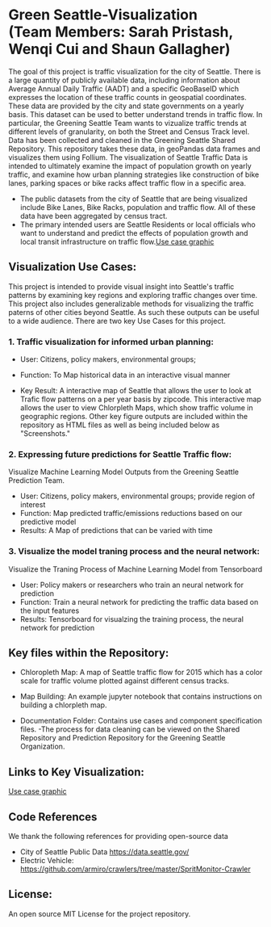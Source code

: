 # Green Seattle-Visualization<br /> (Team Members: Sarah Pristash, Wenqi Cui and Shaun Gallagher)

The goal of this project is traffic visualization for the city of Seattle. There is a large quantity of publicly available data, including information about Average Annual Daily Traffic (AADT) and a specific GeoBaseID which expresses the location of these traffic counts in geospatial coordinates. These data are provided by the city and state governments on a yearly basis. This dataset can be used to better understand trends in traffic flow. In particular, the Greening Seattle Team wants to vizualize traffic trends at different levels of granularity, on both the Street and Census Track level. Data has been collected and cleaned in the Greening Seattle Shared Repository. This repository takes these data, in geoPandas data frames and visualizes them using Follium. The visualization of Seattle Traffic Data is intended to ultimately examine the impact of population growth on yearly traffic, and examine how urban planning strategies like construction of bike lanes, parking spaces or bike racks affect traffic flow in a specific area.   

- The public datasets from the city of Seattle that are being visualized include Bike Lanes, Bike Racks, population and traffic flow. All of these data have been aggregated by census tract. 
- The primary intended users are Seattle Residents or local officials who want to understand and predict the effects of population growth and local transit infrastructure on traffic flow.[Use case graphic](brendanbutler.github.com/Greening-Seattle/Prediction/img/Slide1.jpg)


## Visualization Use Cases:

This project is intended to provide visual insight into Seattle's traffic patterns by examining key regions and exploring traffic changes over time. This project also includes generalizable methods for visualizing the traffic paterns of other cities beyond Seattle. As such these outputs can be useful to a wide audience. There are two key Use Cases for this project.  

### 1. Traffic visualization for informed urban planning:   
- User: Citizens, policy makers, environmental groups; 

- Function: To Map historical data in an interactive visual manner

- Key Result: A interactive map of Seattle that allows the user to look at Trafic flow patterns on a per year basis by zipcode. This interactive map allows the user to view Chlorpleth Maps, which show traffic volume in geographic regions. Other key figure outputs are included within the repository as HTML files as well as being included below as "Screenshots."   

### 2. Expressing future predictions for Seattle Traffic flow:
Visualize Machine Learning Model Outputs from the Greening Seattle Prediction Team. 

- User: Citizens, policy makers, environmental groups; provide region of interest
- Function: Map predicted traffic/emissions reductions based on our predictive model
- Results: A Map of predictions that can be varied with time

### 3. Visualize the model traning process and the neural network:
Visualize the Traning Process of Machine Learning Model from Tensorboard 

- User: Policy makers  or researchers who train an neural network for prediction
- Function: Train a neural network for predicting the traffic data based on the input features
- Results: Tensorboard for visualzing the training process, the neural network for prediction

## Key files within the Repository:

- Chloropleth Map: A map of Seattle traffic flow for 2015 which has a color scale for traffic volume plotted against different census tracks.

- Map Building: An example jupyter notebook that contains instructions on building a chlorpleth map. 

- Documentation Folder: Contains use cases and component specification files.
-The process for data cleaning can be viewed on the Shared Repository and Prediction Repository for the Greening Seattle Organization. 

## Links to Key Visualization:

[Use case graphic](brendanbutler.github.com/Greening-Seattle/Prediction/img/Slide1.jpg)

## Code References
We thank the following references for providing open-source data
- City of Seattle Public Data https://data.seattle.gov/
- Electric Vehicle: https://github.com/armiro/crawlers/tree/master/SpritMonitor-Crawler

## License:
An open source MIT License for the project repository.


